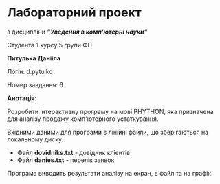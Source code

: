 # Лабораторний проект
з дисципліни ***"Уведення в комп'ютерні науки"***


Студента 1 курсу 5 групи ФІТ


**Питулька Данііла**

Логін: d.pytulko


Номер завдання: 6

**Анотація**:


Розробити інтерактивну програму на мові PHYTHON, яка призначена для аналізу продажу комп'ютерного устаткування. 


Вхідними даними для програми є лінійні файли, що зберігаються на локальному диску.


- Файл **dovidniks.txt** - довідник клієнтів
- Файл **danies.txt** - перелік заявок 


Програма виводить результати аналізу на екран, в файл та на графік.
